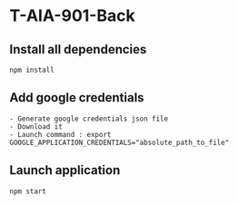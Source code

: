 # T-AIA-901-Back
## Install all dependencies
```npm install```

## Add google credentials
```
- Generate google credentials json file
- Download it
- Launch command : export GOOGLE_APPLICATION_CREDENTIALS="absolute_path_to_file"
```

## Launch application
```
npm start
```
